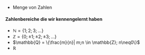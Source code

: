 - Menge von Zahlen



#### Zahlenbereiche die wir kennengelernt haben
- $\mathbb{N} = \{1; 2; 3; ...\}$ 
- $\mathbb{Z} = \{0; \pm1; \pm2; \pm3; ...\}$ 
- $\mathbb{Q} = \{\frac{m}{n}| m;n \in \mathbb{Z}; n\neq0\}$ 
- $\mathbb{R}$
